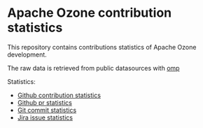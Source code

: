 # Apache Ozone contribution statistics

This repository contains contributions statistics of Apache Ozone development.

The raw data is retrieved from public datasources with [omp](https://github.com/elek/opm)

Statistics:

 * [Github contribution statistics](./github-contributions.md)
 * [Github pr statistics](./github-pr.md)
 * [Git commit statistics](./git-commits.md)
 * [Jira issue statistics](./jira-contributions.md)
